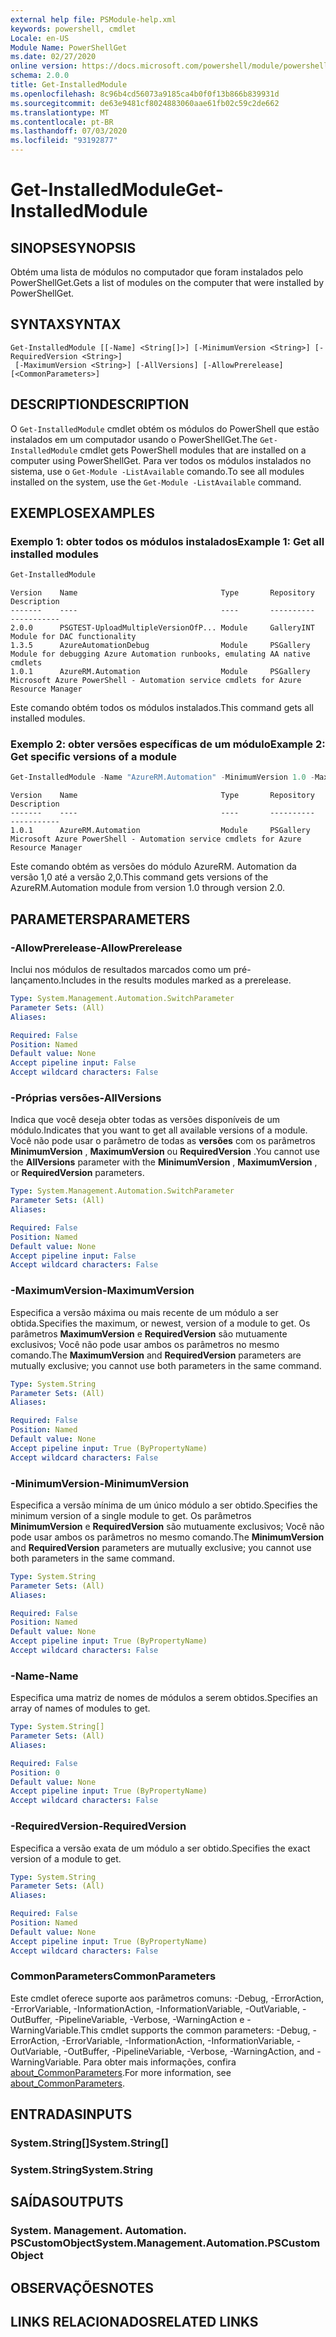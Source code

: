 ```yaml
---
external help file: PSModule-help.xml
keywords: powershell, cmdlet
Locale: en-US
Module Name: PowerShellGet
ms.date: 02/27/2020
online version: https://docs.microsoft.com/powershell/module/powershellget/get-installedmodule?view=powershell-7&WT.mc_id=ps-gethelp
schema: 2.0.0
title: Get-InstalledModule
ms.openlocfilehash: 8c96b4cd56073a9185ca4b0f0f13b866b839931d
ms.sourcegitcommit: de63e9481cf8024883060aae61fb02c59c2de662
ms.translationtype: MT
ms.contentlocale: pt-BR
ms.lasthandoff: 07/03/2020
ms.locfileid: "93192877"
---
```

# <span data-ttu-id="f4f8b-103">Get-InstalledModule</span><span class="sxs-lookup"><span data-stu-id="f4f8b-103">Get-InstalledModule</span></span>

## <span data-ttu-id="f4f8b-104">SINOPSE</span><span class="sxs-lookup"><span data-stu-id="f4f8b-104">SYNOPSIS</span></span>
<span data-ttu-id="f4f8b-105">Obtém uma lista de módulos no computador que foram instalados pelo PowerShellGet.</span><span class="sxs-lookup"><span data-stu-id="f4f8b-105">Gets a list of modules on the computer that were installed by PowerShellGet.</span></span>

## <span data-ttu-id="f4f8b-106">SYNTAX</span><span class="sxs-lookup"><span data-stu-id="f4f8b-106">SYNTAX</span></span>

```
Get-InstalledModule [[-Name] <String[]>] [-MinimumVersion <String>] [-RequiredVersion <String>]
 [-MaximumVersion <String>] [-AllVersions] [-AllowPrerelease] [<CommonParameters>]
```

## <span data-ttu-id="f4f8b-107">DESCRIPTION</span><span class="sxs-lookup"><span data-stu-id="f4f8b-107">DESCRIPTION</span></span>

<span data-ttu-id="f4f8b-108">O `Get-InstalledModule` cmdlet obtém os módulos do PowerShell que estão instalados em um computador usando o PowerShellGet.</span><span class="sxs-lookup"><span data-stu-id="f4f8b-108">The `Get-InstalledModule` cmdlet gets PowerShell modules that are installed on a computer using PowerShellGet.</span></span> <span data-ttu-id="f4f8b-109">Para ver todos os módulos instalados no sistema, use o `Get-Module -ListAvailable` comando.</span><span class="sxs-lookup"><span data-stu-id="f4f8b-109">To see all modules installed on the system, use the `Get-Module -ListAvailable` command.</span></span>

## <span data-ttu-id="f4f8b-110">EXEMPLOS</span><span class="sxs-lookup"><span data-stu-id="f4f8b-110">EXAMPLES</span></span>

### <span data-ttu-id="f4f8b-111">Exemplo 1: obter todos os módulos instalados</span><span class="sxs-lookup"><span data-stu-id="f4f8b-111">Example 1: Get all installed modules</span></span>

```powershell
Get-InstalledModule
```

```Output
Version    Name                                Type       Repository     Description
-------    ----                                ----       ----------     -----------
2.0.0      PSGTEST-UploadMultipleVersionOfP... Module     GalleryINT     Module for DAC functionality
1.3.5      AzureAutomationDebug                Module     PSGallery      Module for debugging Azure Automation runbooks, emulating AA native cmdlets
1.0.1      AzureRM.Automation                  Module     PSGallery      Microsoft Azure PowerShell - Automation service cmdlets for Azure Resource Manager
```

<span data-ttu-id="f4f8b-112">Este comando obtém todos os módulos instalados.</span><span class="sxs-lookup"><span data-stu-id="f4f8b-112">This command gets all installed modules.</span></span>

### <span data-ttu-id="f4f8b-113">Exemplo 2: obter versões específicas de um módulo</span><span class="sxs-lookup"><span data-stu-id="f4f8b-113">Example 2: Get specific versions of a module</span></span>

```powershell
Get-InstalledModule -Name "AzureRM.Automation" -MinimumVersion 1.0 -MaximumVersion 2.0
```

```Output
Version    Name                                Type       Repository     Description
-------    ----                                ----       ----------     -----------
1.0.1      AzureRM.Automation                  Module     PSGallery      Microsoft Azure PowerShell - Automation service cmdlets for Azure Resource Manager
```

<span data-ttu-id="f4f8b-114">Este comando obtém as versões do módulo AzureRM. Automation da versão 1,0 até a versão 2,0.</span><span class="sxs-lookup"><span data-stu-id="f4f8b-114">This command gets versions of the AzureRM.Automation module from version 1.0 through version 2.0.</span></span>

## <span data-ttu-id="f4f8b-115">PARAMETERS</span><span class="sxs-lookup"><span data-stu-id="f4f8b-115">PARAMETERS</span></span>

### <span data-ttu-id="f4f8b-116">-AllowPrerelease</span><span class="sxs-lookup"><span data-stu-id="f4f8b-116">-AllowPrerelease</span></span>

<span data-ttu-id="f4f8b-117">Inclui nos módulos de resultados marcados como um pré-lançamento.</span><span class="sxs-lookup"><span data-stu-id="f4f8b-117">Includes in the results modules marked as a prerelease.</span></span>

```yaml
Type: System.Management.Automation.SwitchParameter
Parameter Sets: (All)
Aliases:

Required: False
Position: Named
Default value: None
Accept pipeline input: False
Accept wildcard characters: False
```

### <span data-ttu-id="f4f8b-118">-Próprias versões</span><span class="sxs-lookup"><span data-stu-id="f4f8b-118">-AllVersions</span></span>

<span data-ttu-id="f4f8b-119">Indica que você deseja obter todas as versões disponíveis de um módulo.</span><span class="sxs-lookup"><span data-stu-id="f4f8b-119">Indicates that you want to get all available versions of a module.</span></span>
<span data-ttu-id="f4f8b-120">Você não pode usar o parâmetro de todas as **versões** com os parâmetros **MinimumVersion** , **MaximumVersion** ou **RequiredVersion** .</span><span class="sxs-lookup"><span data-stu-id="f4f8b-120">You cannot use the **AllVersions** parameter with the **MinimumVersion** , **MaximumVersion** , or **RequiredVersion** parameters.</span></span>

```yaml
Type: System.Management.Automation.SwitchParameter
Parameter Sets: (All)
Aliases:

Required: False
Position: Named
Default value: None
Accept pipeline input: False
Accept wildcard characters: False
```

### <span data-ttu-id="f4f8b-121">-MaximumVersion</span><span class="sxs-lookup"><span data-stu-id="f4f8b-121">-MaximumVersion</span></span>

<span data-ttu-id="f4f8b-122">Especifica a versão máxima ou mais recente de um módulo a ser obtida.</span><span class="sxs-lookup"><span data-stu-id="f4f8b-122">Specifies the maximum, or newest, version of a module to get.</span></span> <span data-ttu-id="f4f8b-123">Os parâmetros **MaximumVersion** e **RequiredVersion** são mutuamente exclusivos; Você não pode usar ambos os parâmetros no mesmo comando.</span><span class="sxs-lookup"><span data-stu-id="f4f8b-123">The **MaximumVersion** and **RequiredVersion** parameters are mutually exclusive; you cannot use both parameters in the same command.</span></span>

```yaml
Type: System.String
Parameter Sets: (All)
Aliases:

Required: False
Position: Named
Default value: None
Accept pipeline input: True (ByPropertyName)
Accept wildcard characters: False
```

### <span data-ttu-id="f4f8b-124">-MinimumVersion</span><span class="sxs-lookup"><span data-stu-id="f4f8b-124">-MinimumVersion</span></span>

<span data-ttu-id="f4f8b-125">Especifica a versão mínima de um único módulo a ser obtido.</span><span class="sxs-lookup"><span data-stu-id="f4f8b-125">Specifies the minimum version of a single module to get.</span></span> <span data-ttu-id="f4f8b-126">Os parâmetros **MinimumVersion** e **RequiredVersion** são mutuamente exclusivos; Você não pode usar ambos os parâmetros no mesmo comando.</span><span class="sxs-lookup"><span data-stu-id="f4f8b-126">The **MinimumVersion** and **RequiredVersion** parameters are mutually exclusive; you cannot use both parameters in the same command.</span></span>

```yaml
Type: System.String
Parameter Sets: (All)
Aliases:

Required: False
Position: Named
Default value: None
Accept pipeline input: True (ByPropertyName)
Accept wildcard characters: False
```

### <span data-ttu-id="f4f8b-127">-Name</span><span class="sxs-lookup"><span data-stu-id="f4f8b-127">-Name</span></span>

<span data-ttu-id="f4f8b-128">Especifica uma matriz de nomes de módulos a serem obtidos.</span><span class="sxs-lookup"><span data-stu-id="f4f8b-128">Specifies an array of names of modules to get.</span></span>

```yaml
Type: System.String[]
Parameter Sets: (All)
Aliases:

Required: False
Position: 0
Default value: None
Accept pipeline input: True (ByPropertyName)
Accept wildcard characters: False
```

### <span data-ttu-id="f4f8b-129">-RequiredVersion</span><span class="sxs-lookup"><span data-stu-id="f4f8b-129">-RequiredVersion</span></span>

<span data-ttu-id="f4f8b-130">Especifica a versão exata de um módulo a ser obtido.</span><span class="sxs-lookup"><span data-stu-id="f4f8b-130">Specifies the exact version of a module to get.</span></span>

```yaml
Type: System.String
Parameter Sets: (All)
Aliases:

Required: False
Position: Named
Default value: None
Accept pipeline input: True (ByPropertyName)
Accept wildcard characters: False
```

### <span data-ttu-id="f4f8b-131">CommonParameters</span><span class="sxs-lookup"><span data-stu-id="f4f8b-131">CommonParameters</span></span>

<span data-ttu-id="f4f8b-132">Este cmdlet oferece suporte aos parâmetros comuns: -Debug, -ErrorAction, -ErrorVariable, -InformationAction, -InformationVariable, -OutVariable, -OutBuffer, -PipelineVariable, -Verbose, -WarningAction e -WarningVariable.</span><span class="sxs-lookup"><span data-stu-id="f4f8b-132">This cmdlet supports the common parameters: -Debug, -ErrorAction, -ErrorVariable, -InformationAction, -InformationVariable, -OutVariable, -OutBuffer, -PipelineVariable, -Verbose, -WarningAction, and -WarningVariable.</span></span> <span data-ttu-id="f4f8b-133">Para obter mais informações, confira [about_CommonParameters](../Microsoft.PowerShell.Core/About/about_CommonParameters.md).</span><span class="sxs-lookup"><span data-stu-id="f4f8b-133">For more information, see [about_CommonParameters](../Microsoft.PowerShell.Core/About/about_CommonParameters.md).</span></span>

## <span data-ttu-id="f4f8b-134">ENTRADAS</span><span class="sxs-lookup"><span data-stu-id="f4f8b-134">INPUTS</span></span>

### <span data-ttu-id="f4f8b-135">System.String[]</span><span class="sxs-lookup"><span data-stu-id="f4f8b-135">System.String[]</span></span>

### <span data-ttu-id="f4f8b-136">System.String</span><span class="sxs-lookup"><span data-stu-id="f4f8b-136">System.String</span></span>

## <span data-ttu-id="f4f8b-137">SAÍDAS</span><span class="sxs-lookup"><span data-stu-id="f4f8b-137">OUTPUTS</span></span>

### <span data-ttu-id="f4f8b-138">System. Management. Automation. PSCustomObject</span><span class="sxs-lookup"><span data-stu-id="f4f8b-138">System.Management.Automation.PSCustomObject</span></span>

## <span data-ttu-id="f4f8b-139">OBSERVAÇÕES</span><span class="sxs-lookup"><span data-stu-id="f4f8b-139">NOTES</span></span>

## <span data-ttu-id="f4f8b-140">LINKS RELACIONADOS</span><span class="sxs-lookup"><span data-stu-id="f4f8b-140">RELATED LINKS</span></span>
